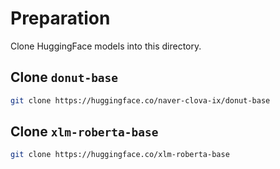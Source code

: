 # Preparation

Clone HuggingFace models into this directory.

## Clone `donut-base`

```bash
git clone https://huggingface.co/naver-clova-ix/donut-base
```

## Clone `xlm-roberta-base`

```bash
git clone https://huggingface.co/xlm-roberta-base
```
